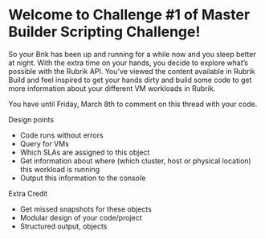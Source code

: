 # Welcome to Challenge #1 of Master Builder Scripting Challenge!
So your Brik has been up and running for a while now and you sleep better at night. With the extra time on your hands, you decide to explore what’s possible with the Rubrik API. You’ve viewed the content available in Rubrik Build and feel inspired to get your hands dirty and build some code to get more information about your different VM workloads in Rubrik.

You have until Friday, March 8th to comment on this thread with your code.

Design points
* Code runs without errors
* Query for VMs
* Which SLAs are assigned to this object
* Get information about where (which cluster, host or physical location) this workload is running
* Output this information to the console

Extra Credit
* Get missed snapshots for these objects
* Modular design of your code/project
* Structured output, objects
